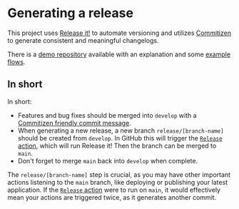 # Generating a release

This project uses [Release it!](https://github.com/release-it/release-it) to automate versioning and utilizes [Commitizen](https://commitizen-tools.github.io/commitizen/) to generate consistent and meaningful changelogs.

There is a [demo repository](https://github.com/Amsterdam/ee-release-it-demo) available with an explanation and some [example flows](https://github.com/Amsterdam/ee-release-it-demo/blob/main/docs/example-flows.md).

## In short

In short:

* Features and bug fixes should be merged into `develop` with a [Commitizen friendly commit message](https://github.com/Amsterdam/ee-release-it-demo/tree/feature/release-branch-strategy?tab=readme-ov-file#conventional-commits).
* When generating a new release, a new branch `release/[branch-name]` should be created from `develop`. In GitHub this will trigger the [`Release` action](../.github/workflows/), which will run Release it! Then the branch can be merged to `main`.
* Don't forget to merge `main` back into `develop` when complete.

The `release/[branch-name]` step is crucial, as you may have other important actions listening to the `main` branch, like deploying or publishing your latest application. If the [`Release` action](../.github/workflows/) were to run on `main`, it would effectively mean your actions are triggered twice, as it generates another commit.
